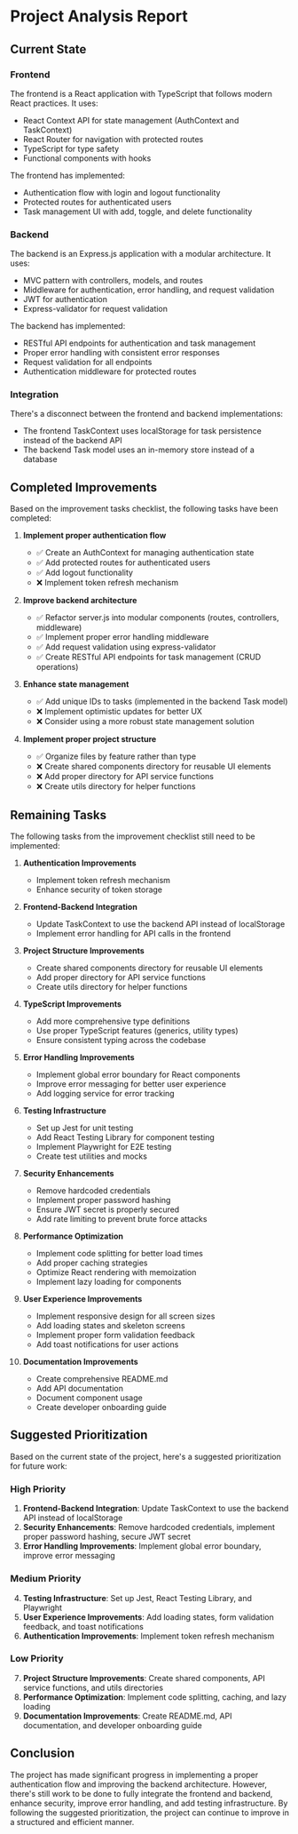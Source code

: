 # Project Analysis Report

## Current State

### Frontend
The frontend is a React application with TypeScript that follows modern React practices. It uses:
- React Context API for state management (AuthContext and TaskContext)
- React Router for navigation with protected routes
- TypeScript for type safety
- Functional components with hooks

The frontend has implemented:
- Authentication flow with login and logout functionality
- Protected routes for authenticated users
- Task management UI with add, toggle, and delete functionality

### Backend
The backend is an Express.js application with a modular architecture. It uses:
- MVC pattern with controllers, models, and routes
- Middleware for authentication, error handling, and request validation
- JWT for authentication
- Express-validator for request validation

The backend has implemented:
- RESTful API endpoints for authentication and task management
- Proper error handling with consistent error responses
- Request validation for all endpoints
- Authentication middleware for protected routes

### Integration
There's a disconnect between the frontend and backend implementations:
- The frontend TaskContext uses localStorage for task persistence instead of the backend API
- The backend Task model uses an in-memory store instead of a database

## Completed Improvements

Based on the improvement tasks checklist, the following tasks have been completed:

1. **Implement proper authentication flow**
   - ✅ Create an AuthContext for managing authentication state
   - ✅ Add protected routes for authenticated users
   - ✅ Add logout functionality
   - ❌ Implement token refresh mechanism

2. **Improve backend architecture**
   - ✅ Refactor server.js into modular components (routes, controllers, middleware)
   - ✅ Implement proper error handling middleware
   - ✅ Add request validation using express-validator
   - ✅ Create RESTful API endpoints for task management (CRUD operations)

3. **Enhance state management**
   - ✅ Add unique IDs to tasks (implemented in the backend Task model)
   - ❌ Implement optimistic updates for better UX
   - ❌ Consider using a more robust state management solution

4. **Implement proper project structure**
   - ✅ Organize files by feature rather than type
   - ❌ Create shared components directory for reusable UI elements
   - ❌ Add proper directory for API service functions
   - ❌ Create utils directory for helper functions

## Remaining Tasks

The following tasks from the improvement checklist still need to be implemented:

1. **Authentication Improvements**
   - Implement token refresh mechanism
   - Enhance security of token storage

2. **Frontend-Backend Integration**
   - Update TaskContext to use the backend API instead of localStorage
   - Implement error handling for API calls in the frontend

3. **Project Structure Improvements**
   - Create shared components directory for reusable UI elements
   - Add proper directory for API service functions
   - Create utils directory for helper functions

4. **TypeScript Improvements**
   - Add more comprehensive type definitions
   - Use proper TypeScript features (generics, utility types)
   - Ensure consistent typing across the codebase

5. **Error Handling Improvements**
   - Implement global error boundary for React components
   - Improve error messaging for better user experience
   - Add logging service for error tracking

6. **Testing Infrastructure**
   - Set up Jest for unit testing
   - Add React Testing Library for component testing
   - Implement Playwright for E2E testing
   - Create test utilities and mocks

7. **Security Enhancements**
   - Remove hardcoded credentials
   - Implement proper password hashing
   - Ensure JWT secret is properly secured
   - Add rate limiting to prevent brute force attacks

8. **Performance Optimization**
   - Implement code splitting for better load times
   - Add proper caching strategies
   - Optimize React rendering with memoization
   - Implement lazy loading for components

9. **User Experience Improvements**
   - Implement responsive design for all screen sizes
   - Add loading states and skeleton screens
   - Implement proper form validation feedback
   - Add toast notifications for user actions

10. **Documentation Improvements**
    - Create comprehensive README.md
    - Add API documentation
    - Document component usage
    - Create developer onboarding guide

## Suggested Prioritization

Based on the current state of the project, here's a suggested prioritization for future work:

### High Priority
1. **Frontend-Backend Integration**: Update TaskContext to use the backend API instead of localStorage
2. **Security Enhancements**: Remove hardcoded credentials, implement proper password hashing, secure JWT secret
3. **Error Handling Improvements**: Implement global error boundary, improve error messaging

### Medium Priority
4. **Testing Infrastructure**: Set up Jest, React Testing Library, and Playwright
5. **User Experience Improvements**: Add loading states, form validation feedback, and toast notifications
6. **Authentication Improvements**: Implement token refresh mechanism

### Low Priority
7. **Project Structure Improvements**: Create shared components, API service functions, and utils directories
8. **Performance Optimization**: Implement code splitting, caching, and lazy loading
9. **Documentation Improvements**: Create README.md, API documentation, and developer onboarding guide

## Conclusion

The project has made significant progress in implementing a proper authentication flow and improving the backend architecture. However, there's still work to be done to fully integrate the frontend and backend, enhance security, improve error handling, and add testing infrastructure. By following the suggested prioritization, the project can continue to improve in a structured and efficient manner.